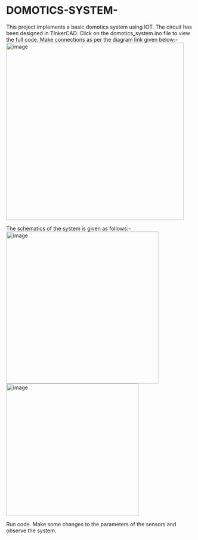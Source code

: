 # DOMOTICS-SYSTEM-
This project implements a basic domotics system using IOT. The circuit has been designed in TInkerCAD. 
Click on the domotics_system.ino file to view the full code.
Make connections as per the diagram link given below:-
<img width="476" alt="image" src="https://user-images.githubusercontent.com/128814540/234818455-ce2fe229-956b-4bdf-ba8f-a27cb7a74619.png">

The schematics of the system is given as follows:-
<img width="408" alt="image" src="https://user-images.githubusercontent.com/128814540/234819035-8f23c221-7263-4ad9-a5dc-1b232fb4b871.png">
<img width="355" alt="image" src="https://user-images.githubusercontent.com/128814540/234819169-d5607848-e7ad-4633-8a0d-82e26c37054f.png">


Run code.
Make some changes to the parameters of the sensors and observe the system.
